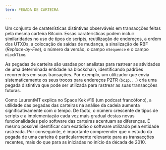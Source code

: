 ```yaml
---
term: PEGADA DE CARTEIRA

---
```

Um conjunto de caraterísticas distintivas observáveis em transacções feitas pela mesma carteira Bitcoin. Essas caraterísticas podem incluir similaridades no uso de tipos de scripts, reutilização de endereços, a ordem dos UTXOs, a colocação de saídas de mudança, a sinalização de RBF (*Replace-by-Fee*), o número da versão, o campo `nSequence` e o campo `nLockTime`.

As pegadas de carteira são usadas por analistas para rastrear as atividades de uma determinada entidade na blockchain, identificando padrões recorrentes em suas transações. Por exemplo, um utilizador que envia sistematicamente os seus trocos para endereços P2TR (`bc1p...`) cria uma pegada distintiva que pode ser utilizada para rastrear as suas transacções futuras.

Como LaurentMT explica no Space Kek #19 (um podcast francófono), a utilidade das pegadas das carteiras na análise da cadeia aumenta significativamente com o tempo. De facto, o número crescente de tipos de scripts e a implementação cada vez mais gradual destas novas funcionalidades pelo software das carteiras acentuam as diferenças. É mesmo possível identificar com exatidão o software utilizado pela entidade rastreada. Por conseguinte, é importante compreender que o estudo da pegada de uma carteira é particularmente relevante para as transacções recentes, mais do que para as iniciadas no início da década de 2010.